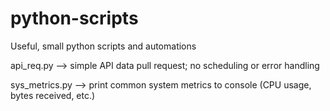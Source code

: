 # python-scripts
Useful, small python scripts and automations

api_req.py --> simple API data pull request; no scheduling or error handling

sys_metrics.py --> print common system metrics to console (CPU usage, bytes received, etc.)

